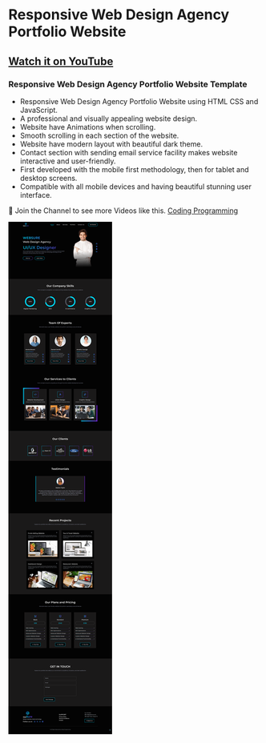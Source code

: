 # Responsive Web Design Agency Portfolio Website
## [Watch it on YouTube]()
### Responsive Web Design Agency Portfolio Website Template

- Responsive Web Design Agency Portfolio Website using HTML CSS and JavaScript.
- A professional and visually appealing website design.
- Website have Animations when scrolling.
- Smooth scrolling in each section of the website.
- Website have modern layout with beautiful dark theme.
- Contact section with sending email service facility makes website interactive and user-friendly.
- First developed with the mobile first methodology, then for tablet and desktop screens.
- Compatible with all mobile devices and having beautiful stunning user interface.

💙 Join the Channel to see more Videos like this. [Coding Programming](https://www.youtube.com/@codingprogramming77)

![Screenshot](/screenshot.png)
